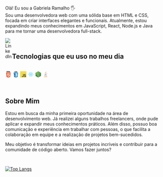 Olá! Eu sou a Gabriela Ramalho 🖐️ <br>
Sou uma desenvolvedora web com uma sólida base em HTML e CSS, focada em criar interfaces elegantes e funcionais. Atualmente, estou expandindo meus conhecimentos em JavaScript, React, Node.js e Java para me tornar uma desenvolvedora full-stack.

<a href="https://www.linkedin.com/in/gxbrielaramalho/" target="_blank">
  <img align="left" alt="LinkedIn" width="22px" src="https://cdn.jsdelivr.net/npm/simple-icons@v3/icons/linkedin.svg" />
</a>
<br />

## Tecnologias que eu uso no meu dia
<p align="left">
  <br />
  <code><img height="20" src="https://raw.githubusercontent.com/github/explore/80688e429a7d4ef2fca1e82350fe8e3517d3494d/topics/html/html.png"></code>
  <code><img height="20" src="https://raw.githubusercontent.com/github/explore/80688e429a7d4ef2fca1e82350fe8e3517d3494d/topics/css/css.png"></code>
  <code><img height="20" src="https://raw.githubusercontent.com/github/explore/80688e429a7d4ef2fca1e82350fe8e3517d3494d/topics/javascript/javascript.png"></code>
  <code><img height="20" src="https://raw.githubusercontent.com/github/explore/80688e429a7d4ef2fca1e82350fe8e3517d3494d/topics/react/react.png"></code>
  <code><img height="20" src="https://raw.githubusercontent.com/github/explore/80688e429a7d4ef2fca1e82350fe8e3517d3494d/topics/nodejs/nodejs.png"></code>
  <code><img height="20" src="https://raw.githubusercontent.com/github/explore/80688e429a7d4ef2fca1e82350fe8e3517d3494d/topics/java/java.png"></code>
</p>
<br />

## Sobre Mim
Estou em busca da minha primeira oportunidade na área de desenvolvimento web. Já realizei alguns trabalhos freelancers, onde pude aplicar e expandir meus conhecimentos práticos. Além disso, possuo boa comunicação e experiência em trabalhar com pessoas, o que facilita a colaboração em equipe e a realização de projetos bem-sucedidos.

Meu objetivo é transformar ideias em projetos incríveis e contribuir para a comunidade de código aberto. Vamos fazer juntos?

<br />

[![Top Langs](https://github-readme-stats.vercel.app/api/top-langs/?username=gxbrielaramalho&layout=compact&show_icons=true&theme=buefy)](https://github.com/gxbrielaramalho/github-readme-stats)

